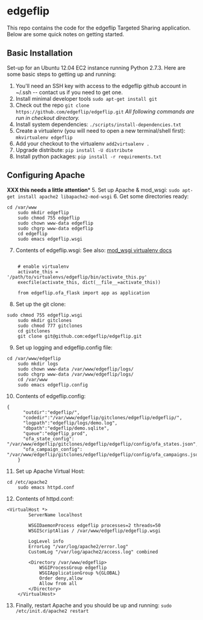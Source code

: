 edgeflip
========

This repo contains the code for the edgeflip Targeted Sharing application. Below are some quick notes on getting started.

Basic Installation
------------------

Set-up for an Ubuntu 12.04 EC2 instance running Python 2.7.3. Here are some basic steps to getting up and running:

1. You'll need an SSH key with access to the edgeflip github account in ~/.ssh -- contact us if you need to get one.
2. Install minimal developer tools `sudo apt-get install git`
3. Check out the repo `git clone https://github.com/edgeflip/edgeflip.git` *All following commands are run in checkout directory.*
4. Install system dependencies: `./scripts/install-dependencies.txt`
5. Create a virtualenv (you will need to open a new terminal/shell first): `mkvirtualenv edgeflip`
6. Add your checkout to the virtualenv `add2virtualenv .`
7. Upgrade distribute: `pip install -U distribute`
8. Install python packages: `pip install -r requirements.txt`

Configuring Apache
------------------
**XXX this needs a little attention***
5. Set up Apache & mod_wsgi: `sudo apt-get install apache2 libapache2-mod-wsgi`
6. Get some directories ready:
<pre><code>cd /var/www
	sudo mkdir edgeflip
	sudo chmod 755 edgeflip
	sudo chown www-data edgeflip
	sudo chgrp www-data edgeflip
	cd edgeflip
	sudo emacs edgeflip.wsgi</code></pre>
7. Contents of edgeflip.wsgi:
See also: [mod_wsgi virtualenv docs](http://code.google.com/p/modwsgi/wiki/VirtualEnvironments)
<pre><code>
    # enable virtualenv
    activate_this = '/path/to/virtualenvs/edgeflip/bin/activate_this.py'
    execfile(activate_this, dict(__file__=activate_this))

	from edgeflip.ofa_flask import app as application</code></pre>
8. Set up the git clone:
<pre><code>sudo chmod 755 edgeflip.wsgi
	sudo mkdir gitclones
	sudo chmod 777 gitclones
	cd gitclones
	git clone git@github.com:edgeflip/edgeflip.git</code></pre>
9. Set up logging and edgeflip.config file:
<pre><code>cd /var/www/edgeflip
	sudo mkdir logs
	sudo chown www-data /var/www/edgeflip/logs/
	sudo chgrp www-data /var/www/edgeflip/logs/
	cd /var/www
	sudo emacs edgeflip.config</code></pre>
10. Contents of edgeflip.config:
<pre><code>{
	  "outdir":"edgeflip/",
	  "codedir":"/var/www/edgeflip/gitclones/edgeflip/edgeflip/",
	  "logpath":"edgeflip/logs/demo.log",
	  "dbpath":"edgeflip/demo.sqlite",
	  "queue":"edgeflip_prod",
	  "ofa_state_config": "/var/www/edgeflip/gitclones/edgeflip/edgeflip/config/ofa_states.json",
	  "ofa_campaign_config": "/var/www/edgeflip/gitclones/edgeflip/edgeflip/config/ofa_campaigns.json"
	}</code></pre>
11. Set up Apache Virtual Host:
<pre><code>cd /etc/apache2
	sudo emacs httpd.conf</code></pre>
12. Contents of httpd.conf:
<pre><code>&lt;VirtualHost *&gt;
	    ServerName localhost

	    WSGIDaemonProcess edgeflip processes=2 threads=50
	    WSGIScriptAlias / /var/www/edgeflip/edgeflip.wsgi

	    LogLevel info
	    ErrorLog "/var/log/apache2/error.log"
	    CustomLog "/var/log/apache2/access.log" combined

	    &lt;Directory /var/www/edgeflip&gt;
	        WSGIProcessGroup edgeflip
	        WSGIApplicationGroup %{GLOBAL}
	        Order deny,allow
	        Allow from all
	    &lt;/Directory&gt;
	&lt;/VirtualHost&gt;</code></pre>
13. Finally, restart Apache and you should be up and running: `sudo /etc/init.d/apache2 restart`
